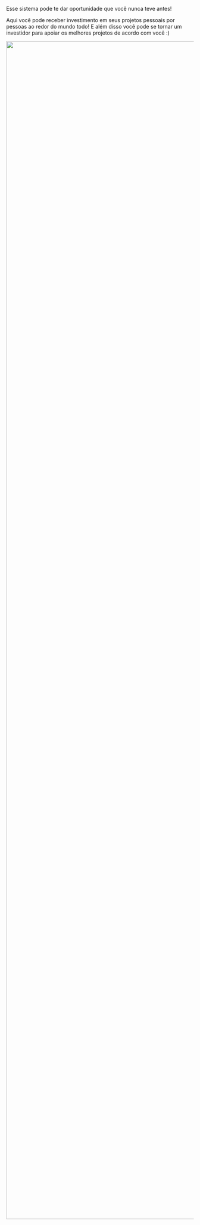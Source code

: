 Esse sistema pode te dar oportunidade que você nunca teve antes!

Aqui você pode receber investimento em seus projetos pessoais por pessoas ao redor do mundo todo! E além disso você pode se tornar um investidor para apoiar os melhores projetos de acordo com você :)

<div align="center">
<img width="3157" alt="banner2" src="https://user-images.githubusercontent.com/57119424/144513631-d663efb7-46ce-4d4d-ba71-20eb97cde1ab.png">
</div>
